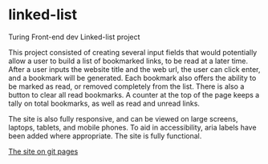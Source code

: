# linked-list
Turing Front-end dev Linked-list project

This project consisted of creating several input fields that would potentially allow a user to build a list of bookmarked links, to be read at a later time. After a user inputs the website title and the web url, the user can click enter, and a bookmark will be generated.  Each bookmark also offers the ability to be marked as read, or removed completely from the list.  There is also a button to clear all read bookmarks. A counter at the top of the page keeps a tally on total bookmarks, as well as read and unread links.

The site is also fully responsive, and can be viewed on large screens, laptops, tablets, and mobile phones. To aid in accessibility, aria labels have been added where appropriate.  The site is fully functional.

[The site on git pages](https://mschae16.github.io/linked-list/)
